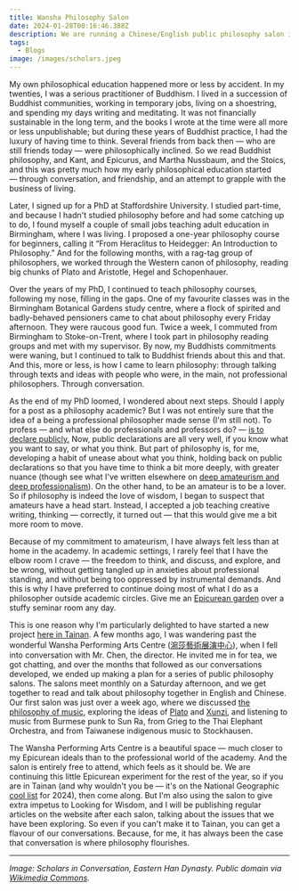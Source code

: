 ```yaml
---
title: Wansha Philosophy Salon
date: 2024-01-28T00:16:46.388Z
description: We are running a Chinese/English public philosophy salon in Tainan.
tags:
  - Blogs
image: /images/scholars.jpeg
---
```

My own philosophical education happened more or less by accident. In my twenties, I was a serious practitioner of Buddhism. I lived in a succession of Buddhist communities, working in temporary jobs, living on a shoestring, and spending my days writing and meditating. It was not financially sustainable in the long term, and the books I wrote at the time were all more or less unpublishable; but during these years of Buddhist practice, I had the luxury of having time to think. Several friends from back then — who are still friends today — were philosophically inclined. So we read Buddhist philosophy, and Kant, and Epicurus, and Martha Nussbaum, and the Stoics, and this was pretty much how my early philosophical education started — through conversation, and friendship, and an attempt to grapple with the business of living.  

Later, I signed up for a PhD at Staffordshire University. I studied part-time, and because I hadn't studied philosophy before and had some catching up to do, I found myself a couple of small jobs teaching adult education in Birmingham, where I was living. I proposed a one-year philosophy course for beginners, calling it “From Heraclitus to Heidegger: An Introduction to Philosophy.” And for the following months, with a rag-tag group of philosophers, we worked through the Western canon of philosophy, reading big chunks of Plato and Aristotle, Hegel and Schopenhauer.

Over the years of my PhD, I continued to teach philosophy courses, following my nose, filling in the gaps. One of my favourite classes was in the Birmingham Botanical Gardens study centre, where a flock of spirited and badly-behaved pensioners came to chat about philosophy every Friday afternoon. They were raucous good fun. Twice a week, I commuted from Birmingham to Stoke-on-Trent, where I took part in philosophy reading groups and met with my supervisor.  By now, my Buddhists commitments were waning, but I continued to talk to Buddhist friends about this and that. And this, more or less, is how I came to learn philosophy: through talking through texts and ideas with people who were, in the main, not professional philosophers. Through conversation.

As the end of my PhD loomed, I wondered about next steps. Should I apply for a post as a philosophy academic? But I was not entirely sure that the idea of a being a professional philosopher made sense (I'm still not). To profess — and what else do professionals and professors do? — [is to declare publicly.](https://www.willbuckingham.com/blog/amateurism-professionalism-and-the-art-of-creativity/) Now, public declarations are all very well, if you know what you want to say, or what you think. But part of philosophy is, for me, developing a habit of unease about what you think, holding back on public declarations so that you have time to think a bit more deeply, with greater nuance (though see what I've written elsewhere on [deep amateurism and deep professionalism](https://www.willbuckingham.com/blog/amateurism-professionalism-and-the-art-of-creativity/)). On the other hand, to be an amateur is to be a lover. So if philosophy is indeed the love of wisdom, I began to suspect that amateurs have a head start. Instead, I accepted a job teaching creative writing, thinking — correctly, it turned out — that this would give me a bit more room to move. 

Because of my commitment to amateurism, I have always felt less than at home in the academy. In academic settings, I rarely feel that I have the elbow room I crave — the freedom to think, and discuss, and explore, and be wrong, without getting tangled up in anxieties about professional standing, and without being too oppressed by instrumental demands. And this is why I have preferred to continue doing most of what I do as a philosopher outside academic circles. Give me an [Epicurean garden](https://www.lookingforwisdom.com/epicurus) over a stuffy seminar room any day.   

This is one reason why I'm particularly delighted to have started a new project [here in Tainan](https://www.lookingforwisdom.com/in-taiwan/). A few months ago, I was wandering past the wonderful Wansha Performing Arts Centre ([涴莎藝術展演中心](https://www.wsa.com.tw)), when I fell into conversation with Mr. Chen, the director. He invited me in for tea, we got chatting, and over the months that followed as our conversations developed, we ended up making a plan for a series of public philosophy salons. The salons meet monthly on a Saturday afternoon, and we get together to read and talk about philosophy together in English and Chinese. Our first salon was just over a week ago, where we discussed [the philosophy of music](https://www.lookingforwisdom.com/music-joy/), exploring the ideas of [Plato](https://www.lookingforwisdom.com/plato-part-one) and [Xunzi](https://www.lookingforwisdom.com/xunzi), and listening to music from Burmese punk to Sun Ra, from Grieg to the Thai Elephant Orchestra, and from Taiwanese indigenous music to Stockhausen.

The Wansha Performing Arts Centre is a beautiful space — much closer to my Epicurean ideals than to the professional world of the academy. And the salon is entirely free to attend, which feels as it should be. We are continuing this little Epicurean experiment for the rest of the year, so if you are in Tainan (and why wouldn't you be — it's on the National Geographic [cool list](https://www.nationalgeographic.com/culture/article/uk-cool-list-2024) for 2024), then come along. But I'm also using the salon to give extra impetus to Looking for Wisdom, and I will be publishing regular articles on the website after each salon, talking about the issues that we have been exploring. So even if you can't make it to Tainan, you can get a flavour of our conversations. Because, for me, it has always been the case that conversation is where philosophy flourishes.

--- 
*Image: Scholars in Conversation, Eastern Han Dynasty. Public domain via [Wikimedia Commons](https://commons.wikimedia.org/wiki/File:Gentlemen_in_conversation,_Eastern_Han_Dynasty.jpg).*